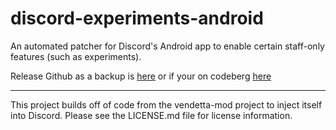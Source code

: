 # discord-experiments-android
An automated patcher for Discord's Android app to enable certain staff-only features (such as experiments).

Release Github as a backup is [here](https://github.com/thororen1234/dcexreleases) or if your on codeberg [here](https://codeberg.org/thororen/dcexreleases)


---
This project builds off of code from the vendetta-mod project to inject itself into Discord.
Please see the LICENSE.md file for license information.
